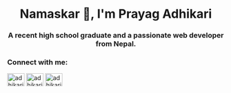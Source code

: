 <h1 align="center">Namaskar 👋, I'm Prayag Adhikari</h1>
<h3 align="center">A recent high school graduate and a passionate web developer from Nepal.</h3>

<h3 align="left">Connect with me:</h3>
<p align="left">
<a href="https://linkedin.com/in/adhikariprayag" target="blank"><img align="center" src="https://raw.githubusercontent.com/rahuldkjain/github-profile-readme-generator/master/src/images/icons/Social/linked-in-alt.svg" alt="adhikariprayag" height="30" width="40" /></a>
<a href="https://fb.com/adhikariprayag" target="blank"><img align="center" src="https://raw.githubusercontent.com/rahuldkjain/github-profile-readme-generator/master/src/images/icons/Social/facebook.svg" alt="adhikariprayag" height="30" width="40" /></a>
<a href="https://instagram.com/adhikariprayag" target="blank"><img align="center" src="https://raw.githubusercontent.com/rahuldkjain/github-profile-readme-generator/master/src/images/icons/Social/instagram.svg" alt="adhikariprayag" height="30" width="40" /></a>
</p>

